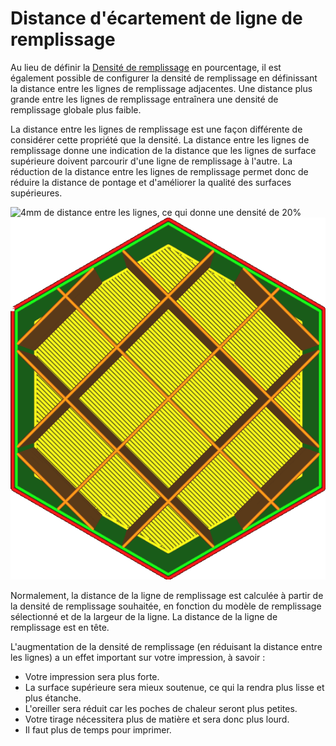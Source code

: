 Distance d'écartement de ligne de remplissage
===

Au lieu de définir la [Densité de remplissage](./infill_sparse_density.md) en pourcentage, il est également possible de configurer la densité de remplissage en définissant la distance entre les lignes de remplissage adjacentes. Une distance plus grande entre les lignes de remplissage entraînera une densité de remplissage globale plus faible.

La distance entre les lignes de remplissage est une façon différente de considérer cette propriété que la densité. La distance entre les lignes de remplissage donne une indication de la distance que les lignes de surface supérieure doivent parcourir d'une ligne de remplissage à l'autre. La réduction de la distance entre les lignes de remplissage permet donc de réduire la distance de pontage et d'améliorer la qualité des surfaces supérieures.

![4mm de distance entre les lignes, ce qui donne une densité de 20%](../../../articles/images/infill_sparse_density_high.png)
![8mm de distance entre les lignes, ce qui donne une densité de 10%](../../../articles/images/infill_sparse_density_low.png)

Normalement, la distance de la ligne de remplissage est calculée à partir de la densité de remplissage souhaitée, en fonction du modèle de remplissage sélectionné et de la largeur de la ligne. La distance de la ligne de remplissage est en tête.

L'augmentation de la densité de remplissage (en réduisant la distance entre les lignes) a un effet important sur votre impression, à savoir :
* Votre impression sera plus forte.
* La surface supérieure sera mieux soutenue, ce qui la rendra plus lisse et plus étanche.
* L'oreiller sera réduit car les poches de chaleur seront plus petites.
* Votre tirage nécessitera plus de matière et sera donc plus lourd.
* Il faut plus de temps pour imprimer.
